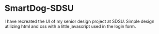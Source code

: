 # SmartDog-SDSU
 
I have recreated the UI of my senior design project at SDSU. Simple design utilizing html and css with a little javascript used in the login form. 
